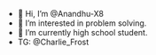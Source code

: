 - 👋 Hi, I’m @Anandhu-X8
- 👀 I’m interested in problem solving.
- 🌱 I’m currently high school student.
- TG: @Charlie_Frost
<!---
Anandhu-X8/Anandhu-X8 is a ✨ special ✨ repository because its `README.md` (this file) appears on your GitHub profile.
You can click the Preview link to take a look at your changes.
--->
